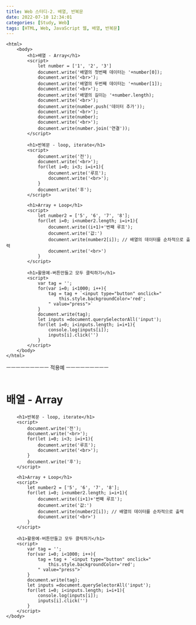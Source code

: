 ```yaml
---
title: Web 스터디-2. 배열, 반복문
date: 2022-07-10 12:34:01 
categories: [Study, Web]
tags: [HTML, Web, JavaScript 웹, 배열, 반복문]
---
```


```
<html>
    <body>
        <h1>배열 - Array</h1>
        <script>
            let number = ['1', '2', '3']
            document.write('배열의 첫번째 데이터는 '+number[0]);
            document.write('<br>');
            document.write('배열의 두번째 데이터는 '+number[1]);
            document.write('<br>');
            document.write('배열의 길이는 '+number.length);
            document.write('<br>');
            document.write(number.push('데이터 추가'));
            document.write('<br>');
            document.write(number);
            document.write('<br>');
            document.write(number.join('연결'));
        </script>

        <h1>반복문 - loop, iterate</h1>
        <script>
            document.write('전');
            document.write('<br>');
            for(let i=0; i<3; i=i+1){
                document.write('루프');
                document.write('<br>');
            }
            document.write('후');
        </script>

        <h1>Array + Loop</h1>
        <script>
            let number2 = ['5', '6', '7', '8'];
            for(let i=0; i<number2.length; i=i+1){
                document.write((i+1)+'번째 루프');
                document.write('값:')
                document.write(number2[i]); // 배열의 데이터를 순차적으로 출력
                document.write('<br>')
            }
        </script>

        <h1>활용예-버튼만들고 모두 클릭하기</h1>
        <script>
            var tag = '';
            for(var i=0; i<1000; i++){
                tag = tag + `<input type="button" onclick="        
                    this.style.backgroundColor='red';
                " value="press">`
            }
            document.write(tag);
            let inputs =document.querySelectorAll('input');
            for(let i=0; i<inputs.length; i=i+1){
                console.log(inputs[i]);
                inputs[i].click('')
            }
        </script>
    </body>
</html>
```

ㅡㅡㅡㅡㅡㅡㅡㅡㅡ
적용예
ㅡㅡㅡㅡㅡㅡㅡㅡㅡ
<br>
<br>


<html>
    <body>
        <h1>배열 - Array</h1>
        <script>
            let number = ['1', '2', '3']
            document.write('배열의 첫번째 데이터는 '+number[0]);
            document.write('<br>');
            document.write('배열의 두번째 데이터는 '+number[1]);
            document.write('<br>');
            document.write('배열의 길이는 '+number.length);
            document.write('<br>');
            document.write(number.push('데이터 추가'));
            document.write('<br>');
            document.write(number);
            document.write('<br>');
            document.write(number.join('연결'));
        </script>

        <h1>반복문 - loop, iterate</h1>
        <script>
            document.write('전');
            document.write('<br>');
            for(let i=0; i<3; i=i+1){
                document.write('루프');
                document.write('<br>');
            }
            document.write('후');
        </script>

        <h1>Array + Loop</h1>
        <script>
            let number2 = ['5', '6', '7', '8'];
            for(let i=0; i<number2.length; i=i+1){
                document.write((i+1)+'번째 루프');
                document.write('값:')
                document.write(number2[i]); // 배열의 데이터를 순차적으로 출력
                document.write('<br>')
            }
        </script>

        <h1>활용예-버튼만들고 모두 클릭하기</h1>
        <script>
            var tag = '';
            for(var i=0; i<1000; i++){
                tag = tag + `<input type="button" onclick="        
                    this.style.backgroundColor='red';
                " value="press">`
            }
            document.write(tag);
            let inputs =document.querySelectorAll('input');
            for(let i=0; i<inputs.length; i=i+1){
                console.log(inputs[i]);
                inputs[i].click('')
            }
        </script>
    </body>
</html>